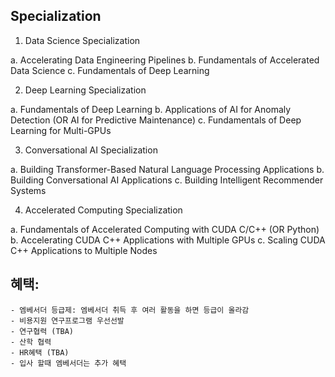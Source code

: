 ## Specialization

1. Data Science Specialization

  a. Accelerating Data Engineering Pipelines
  b. Fundamentals of Accelerated Data Science
  c. Fundamentals of Deep Learning
  
  
2. Deep Learning Specialization

  a. Fundamentals of Deep Learning
  b. Applications of AI for Anomaly Detection (OR AI for Predictive Maintenance)
  c. Fundamentals of Deep Learning for Multi-GPUs

3. Conversational AI Specialization

  a. Building Transformer-Based Natural Language Processing Applications
  b. Building Conversational AI Applications
  c. Building Intelligent Recommender Systems

4. Accelerated Computing Specialization

  a. Fundamentals of Accelerated Computing with CUDA C/C++ (OR Python)
  b. Accelerating CUDA C++ Applications with Multiple GPUs
  c. Scaling CUDA C++ Applications to Multiple Nodes


## 혜택: 

~~~
- 엠베서더 등급제: 엠베서더 취득 후 여러 활동을 하면 등급이 올라감
- 비용지원 연구프로그램 우선선발
- 연구협력 (TBA)
- 산학 협력
- HR혜택 (TBA)
- 입사 할때 엠베서더는 추가 혜택
~~~
